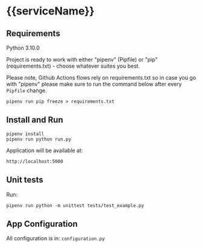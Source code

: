 # {{serviceName}}

## Requirements

Python 3.10.0

Project is ready to work with either "pipenv" (Pipfile) or "pip" (requirements.txt) - choose whatever suites you best. 

Please note, Github Actions flows rely on requirements.txt so in case you go with "pipenv" please make sure to run the command below after every `Pipfile` change.

```
pipenv run pip freeze > requirements.txt
```

## Install and Run

```
pipenv install
pipenv run python run.py
```

Application will be available at:

	http://localhost:5000

## Unit tests

Run:

```
pipenv run python -m unittest tests/test_example.py
```

## App Configuration
All configuration is in: `configuration.py`
